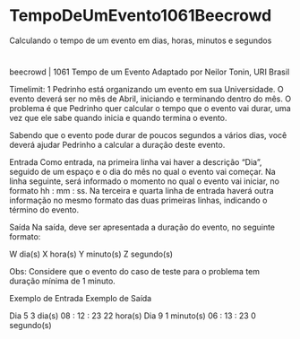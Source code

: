 # TempoDeUmEvento1061Beecrowd
 Calculando o tempo de um evento em dias, horas, minutos e segundos
#
#
beecrowd | 1061
Tempo de um Evento
Adaptado por Neilor Tonin, URI  Brasil

Timelimit: 1
Pedrinho está organizando um evento em sua Universidade. O evento deverá ser no mês de Abril, iniciando e terminando dentro do mês. O problema é que Pedrinho quer calcular o tempo que o evento vai durar, uma vez que ele sabe quando inicia e quando termina o evento.

Sabendo que o evento pode durar de poucos segundos a vários dias, você deverá ajudar Pedrinho a calcular a duração deste evento.

Entrada
Como entrada, na primeira linha vai haver a descrição “Dia”, seguido de um espaço e o dia do mês no qual o evento vai começar. Na linha seguinte, será informado o momento no qual o evento vai iniciar, no formato hh : mm : ss. Na terceira e quarta linha de entrada haverá outra informação no mesmo formato das duas primeiras linhas, indicando o término do evento.

Saída
Na saída, deve ser apresentada a duração do evento, no seguinte formato:

W dia(s)
X hora(s)
Y minuto(s)
Z segundo(s)

Obs: Considere que o evento do caso de teste para o problema tem duração mínima de 1 minuto.

Exemplo de Entrada	            Exemplo de Saída

Dia 5                          3 dia(s)
08 : 12 : 23                   22 hora(s)
Dia 9                          1 minuto(s)
06 : 13 : 23                   0 segundo(s)




